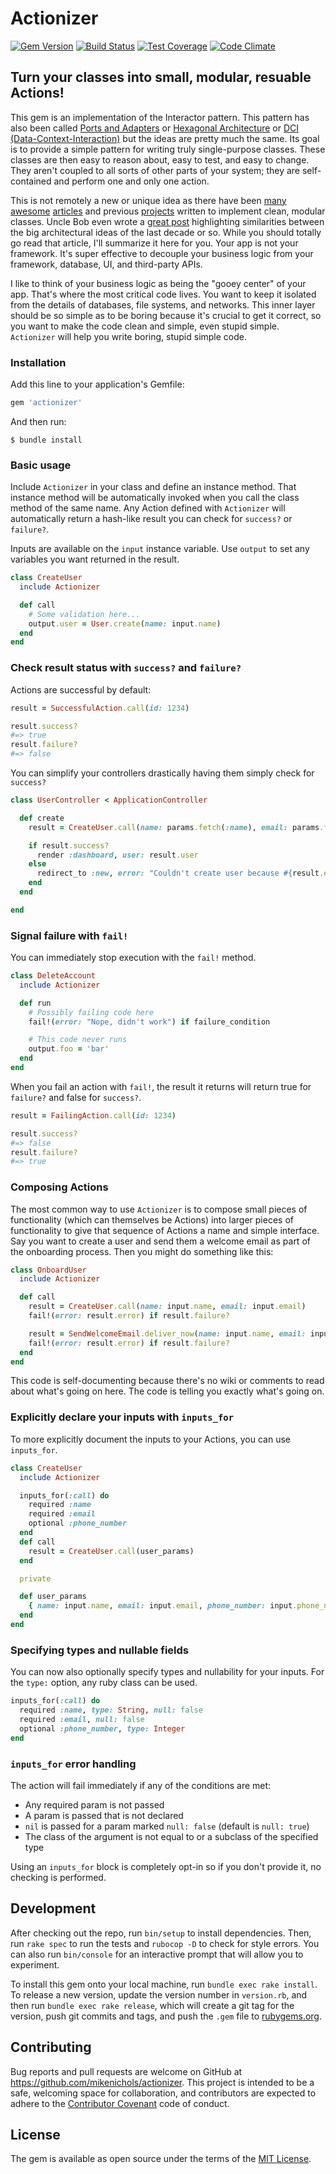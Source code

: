 # Actionizer

[![Gem Version](https://badge.fury.io/rb/actionizer.svg)](https://badge.fury.io/rb/actionizer)
[![Build Status](https://travis-ci.org/mikenichols/actionizer.svg?branch=master)](https://travis-ci.org/mikenichols/actionizer)
[![Test Coverage](https://codeclimate.com/github/mikenichols/actionizer/badges/coverage.svg)](https://codeclimate.com/github/mikenichols/actionizer/coverage)
[![Code Climate](https://codeclimate.com/github/mikenichols/actionizer/badges/gpa.svg)](https://codeclimate.com/github/mikenichols/actionizer)

## Turn your classes into small, modular, resuable Actions!

This gem is an implementation of the Interactor pattern. This pattern has also been called [Ports and Adapters](http://www.dossier-andreas.net/software_architecture/ports_and_adapters.html) or [Hexagonal Architecture](http://victorsavkin.com/post/42542190528/hexagonal-architecture-for-rails-developers) or [DCI (Data-Context-Interaction)](https://en.wikipedia.org/wiki/Data,_context_and_interaction) but the ideas are pretty much the same. Its goal is to provide a simple pattern for writing truly single-purpose classes. These classes are then easy to reason about, easy to test, and easy to change. They aren't coupled to all sorts of other parts of your system; they are self-contained and perform one and only one action.

This is not remotely a new or unique idea as there have been [many](http://blog.8thlight.com/uncle-bob/2011/11/22/Clean-Architecture.html) [awesome](http://jamesgolick.com/2010/3/14/crazy-heretical-and-awesome-the-way-i-write-rails-apps.html) [articles](http://jeffreypalermo.com/blog/the-onion-architecture-part-1/) and previous [projects](https://github.com/collectiveidea/interactor/) written to implement clean, modular classes. Uncle Bob even wrote a [great post](https://blog.8thlight.com/uncle-bob/2012/08/13/the-clean-architecture.html) highlighting similarities between the big architectural ideas of the last decade or so. While you should totally go read that article, I'll summarize it here for you. Your app is not your framework. It's super effective to decouple your business logic from your framework, database, UI, and third-party APIs.

I like to think of your business logic as being the "gooey center" of your app. That's where the most critical code lives. You want to keep it isolated from the details of databases, file systems, and networks. This inner layer should be so simple as to be boring because it's crucial to get it correct, so you want to make the code clean and simple, even stupid simple. `Actionizer` will help you write boring, stupid simple code.

### Installation

Add this line to your application's Gemfile:

```ruby
gem 'actionizer'
```

And then run:

    $ bundle install

### Basic usage

Include `Actionizer` in your class and define an instance method. That instance method will be automatically invoked when you call the class method of the same name. Any Action defined with `Actionizer` will automatically return a hash-like result you can check for `success?` or `failure?`.

Inputs are available on the `input` instance variable. Use `output` to set any variables you want returned in the result.

```ruby
class CreateUser
  include Actionizer

  def call
    # Some validation here...
    output.user = User.create(name: input.name)
  end
end
```

### Check result status with `success?` and `failure?`

Actions are successful by default:
```ruby
result = SuccessfulAction.call(id: 1234)

result.success?
#=> true
result.failure?
#=> false
```

You can simplify your controllers drastically having them simply check for `success?`
```ruby
class UserController < ApplicationController

  def create
    result = CreateUser.call(name: params.fetch(:name), email: params.fetch(:email))

    if result.success?
      render :dashboard, user: result.user
    else
      redirect_to :new, error: "Couldn't create user because #{result.error_reason}"
    end
  end

end
```

### Signal failure with `fail!`

You can immediately stop execution with the `fail!` method.
```ruby
class DeleteAccount
  include Actionizer

  def run
    # Possibly failing code here
    fail!(error: "Nope, didn't work") if failure_condition

    # This code never runs
    output.foo = 'bar'
  end
end
```

When you fail an action with `fail!`, the result it returns will return true for `failure?` and false for `success?`.
```ruby
result = FailingAction.call(id: 1234)

result.success?
#=> false
result.failure?
#=> true
```

### Composing Actions

The most common way to use `Actionizer` is to compose small pieces of functionality (which can themselves be Actions) into larger pieces of functionality to give that sequence of Actions a name and simple interface. Say you want to create a user and send them a welcome email as part of the onboarding process. Then you might do something like this:
```ruby
class OnboardUser
  include Actionizer

  def call
    result = CreateUser.call(name: input.name, email: input.email)
    fail!(error: result.error) if result.failure?

    result = SendWelcomeEmail.deliver_now(name: input.name, email: input.email)
    fail!(error: result.error) if result.failure?
  end
end
```

This code is self-documenting because there's no wiki or comments to read about what's going on here. The code is telling you exactly what's going on.

### Explicitly declare your inputs with `inputs_for`

To more explicitly document the inputs to your Actions, you can use `inputs_for`.
```ruby
class CreateUser
  include Actionizer

  inputs_for(:call) do
    required :name
    required :email
    optional :phone_number
  end
  def call
    result = CreateUser.call(user_params)
  end

  private

  def user_params
    { name: input.name, email: input.email, phone_number: input.phone_number }.compact
  end
end
```

### Specifying types and nullable fields

You can now also optionally specify types and nullability for your inputs. For the `type:` option, any ruby class can be used.

```ruby
inputs_for(:call) do
  required :name, type: String, null: false
  required :email, null: false
  optional :phone_number, type: Integer
end
```

### `inputs_for` error handling

The action will fail immediately if any of the conditions are met:
- Any required param is not passed
- A param is passed that is not declared
- `nil` is passed for a param marked `null: false` (default is `null: true`)
- The class of the argument is not equal to or a subclass of the specified type

Using an `inputs_for` block is completely opt-in so if you don't provide it, no checking is performed.

## Development

After checking out the repo, run `bin/setup` to install dependencies. Then, run `rake spec` to run the tests and `rubocop -D` to check for style errors. You can also run `bin/console` for an interactive prompt that will allow you to experiment.

To install this gem onto your local machine, run `bundle exec rake install`. To release a new version, update the version number in `version.rb`, and then run `bundle exec rake release`, which will create a git tag for the version, push git commits and tags, and push the `.gem` file to [rubygems.org](https://rubygems.org).

## Contributing

Bug reports and pull requests are welcome on GitHub at https://github.com/mikenichols/actionizer. This project is intended to be a safe, welcoming space for collaboration, and contributors are expected to adhere to the [Contributor Covenant](http://contributor-covenant.org) code of conduct.


## License

The gem is available as open source under the terms of the [MIT License](http://opensource.org/licenses/MIT).

